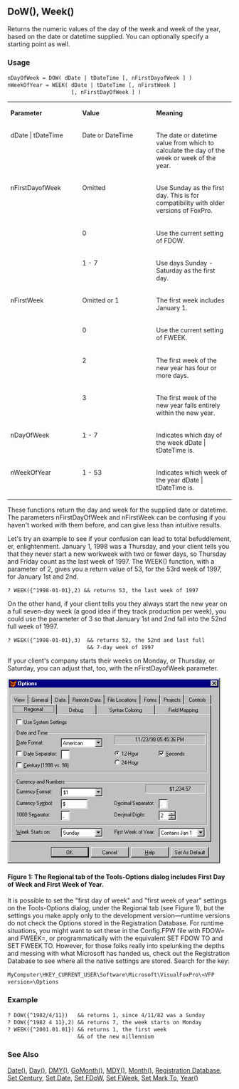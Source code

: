 ## DoW(), Week()

Returns the numeric values of the day of the week and week of the year, based on the date or datetime supplied. You can optionally specify a starting point as well.

### Usage

```foxpro
nDayOfWeek = DOW( dDate | tDateTime [, nFirstDayofWeek ] )
nWeekOfYear = WEEK( dDate | tDateTime [, nFirstWeek ]
                    [, nFirstDayOfWeek ] )
```
<table>
<tr>
  <td width="32%" valign="top">
  <p><b>Parameter</b></p>
  </td>
  <td width=23% valign=top>
  <p><b>Value</b></p>
  </td>
  <td width=45% valign=top>
  <p><b>Meaning</b></p>
  </td>
 </tr>
<tr>
  <td width="32%" valign="top">
  <p>dDate | tDateTime</p>
  </td>
  <td width=23% valign=top>
  <p>Date or DateTime</p>
  </td>
  <td width=45% valign=top>
  <p>The date or datetime value from which to calculate the day of the week or week of the year.</p>
  </td>
 </tr>
<tr>
  <td width=32% rowspan=3 valign=top>
  <p>nFirstDayofWeek</p>
  </td>
  <td width=23% valign=top>
  <p>Omitted</p>
  </td>
  <td width=45% valign=top>
  <p>Use Sunday as the first day. This is for compatibility with older versions of FoxPro.</p>
  </td>
 </tr>
<tr>
  <td width=33% valign=top>
  <p>0</p>
  </td>
  <td width=67% valign=top>
  <p>Use the current setting of FDOW.</p>
  </td>
 </tr>
<tr>
  <td width=33% valign=top>
  <p>1 - 7</p>
  </td>
  <td width=67% valign=top>
  <p>Use days Sunday - Saturday as the first day.</p>
  </td>
 </tr>
<tr>
  <td width=32% rowspan=4 valign=top>
  <p>nFirstWeek</p>
  </td>
  <td width=23% valign=top>
  <p>Omitted or 1</p>
  </td>
  <td width=45% valign=top>
  <p>The first week includes January 1.</p>
  </td>
 </tr>
<tr>
  <td width=33% valign=top>
  <p>0</p>
  </td>
  <td width=67% valign=top>
  <p>Use the current setting of FWEEK.</p>
  </td>
 </tr>
<tr>
  <td width=33% valign=top>
  <p>2</p>
  </td>
  <td width=67% valign=top>
  <p>The first week of the new year has four or more days.</p>
  </td>
 </tr>
<tr>
  <td width=33% valign=top>
  <p>3</p>
  </td>
  <td width=67% valign=top>
  <p>The first week of the new year falls entirely within the new year.</p>
  </td>
 </tr>
<tr>
  <td width="32%" valign="top">
  <p>nDayOfWeek</p>
  </td>
  <td width=23% valign=top>
  <p>1 - 7</p>
  </td>
  <td width=45% valign=top>
  <p>Indicates which day of the week dDate | tDateTime is.<b ></b></p>
  </td>
 </tr>
<tr>
  <td width="32%" valign="top">
  <p>nWeekOfYear</p>
  </td>
  <td width=23% valign=top>
  <p>1 - 53</p>
  </td>
  <td width=45% valign=top>
  <p>Indicates which week of the year dDate | tDateTime is.</p>
  </td>
 </tr>
</table>

These functions return the day and week for the supplied date or datetime. The parameters nFirstDayOfWeek and nFirstWeek can be confusing if you haven't worked with them before, and can give less than intuitive results.

Let's try an example to see if your confusion can lead to total befuddlement, er, enlightenment. January 1, 1998 was a Thursday, and your client tells you that they never start a new workweek with two or fewer days, so Thursday and Friday count as the last week of 1997. The WEEK() function, with a parameter of 2, gives you a return value of 53, for the 53rd week of 1997, for January 1st and 2nd.

```foxpro
? WEEK({^1998-01-01},2) && returns 53, the last week of 1997
```
On the other hand, if your client tells you they always start the new year on a full seven-day week (a good idea if they track production per week), you could use the parameter of 3 so that January 1st and 2nd fall into the 52nd full week of 1997.

```foxpro
? WEEK({^1998-01-01},3)  && returns 52, the 52nd and last full 
                         && 7-day week of 1997
```
If your client's company starts their weeks on Monday, or Thursday, or Saturday, you can adjust that, too, with the nFirstDayofWeek parameter.

<img width=478 height=416 src="s4g288a.GIF">

#### Figure 1: The Regional tab of the Tools-Options dialog includes First Day of Week and First Week of Year.

It is possible to set the "first day of week" and "first week of year" settings on the Tools-Options dialog, under the Regional tab (see Figure 1), but the settings you make apply only to the development version&mdash;runtime versions do not check the Options stored in the Registration Database. For runtime situations, you might want to set these in the Config.FPW file with FDOW= and FWEEK=, or programmatically with the equivalent SET FDOW TO and SET FWEEK TO. However, for those folks really into spelunking the depths and messing with what Microsoft has handed us, check out the Registration Database to see where all the native settings are stored. Search for the key: 

```foxpro
MyComputer\HKEY_CURRENT_USER\Software\Microsoft\VisualFoxPro\<VFP version>\Options
```
### Example

```foxpro
? DOW({^1982/4/11})   && returns 1, since 4/11/82 was a Sunday
? DOW({^1982 4 11},2) && returns 7, the week starts on Monday
? WEEK({^2001.01.01}) && returns 1, the first week
                      && of the new millennium
```
### See Also

[Date()](s4g031.md), [Day()](s4g030.md), [DMY()](s4g032.md), [GoMonth()](s4g033.md), [MDY()](s4g032.md), [Month()](s4g030.md), [Registration Database](s4g300.md), [Set Century](s4g035.md), [Set Date](s4g035.md), [Set FDoW](s4g295.md), [Set FWeek](s4g295.md), [Set Mark To](s4g035.md), [Year()](s4g030.md)